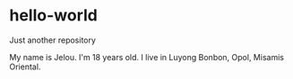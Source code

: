 # hello-world
Just another repository

My name is Jelou. I'm 18 years old. I live in Luyong Bonbon, Opol, Misamis Oriental.
